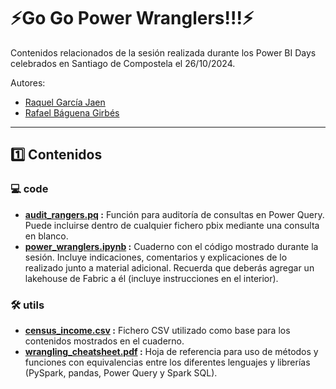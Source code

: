 # **⚡Go Go Power Wranglers!!!⚡**

Contenidos relacionados de la sesión realizada durante los Power BI Days celebrados en Santiago de Compostela el 26/10/2024.

Autores:
- [Raquel García Jaen](https://es.linkedin.com/in/raquel-garc%C3%ADa-jaen-b645a6188)
- [Rafael Báguena Girbés](https://es.linkedin.com/in/rafaelbaguena)

---

## 1️⃣ Contenidos

### 💻 code
- **[audit_rangers.pq](https://github.com/l2aFa/power-wranglers/blob/main/code/audit_rangers.pq) :** Función para auditoría de consultas en Power Query. Puede incluirse dentro de cualquier fichero pbix mediante una consulta en blanco.
- **[power_wranglers.ipynb](https://github.com/l2aFa/power-wranglers/blob/main/code/power_wranglers.ipynb) :** Cuaderno con el código mostrado durante la sesión. Incluye indicaciones, comentarios y explicaciones de lo realizado junto a material adicional. Recuerda que deberás agregar un lakehouse de Fabric a él (incluye instrucciones en el interior).

### 🛠️ utils
- **[census_income.csv](https://github.com/l2aFa/power-wranglers/blob/main/utils/census_income.csv) :** Fichero CSV utilizado como base para los contenidos mostrados en el cuaderno.
- **[wrangling_cheatsheet.pdf](https://github.com/l2aFa/power-wranglers/blob/main/utils/wrangling_cheatsheet.pdf) :** Hoja de referencia para uso de métodos y funciones con equivalencias entre los diferentes lenguajes y librerías (PySpark, pandas, Power Query y Spark SQL).